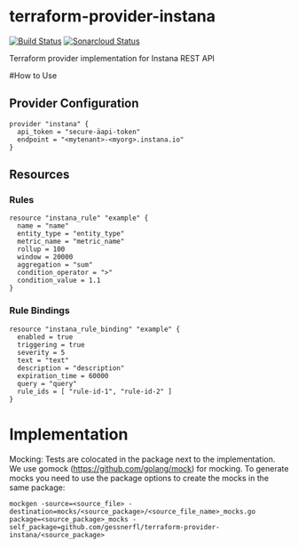 # terraform-provider-instana

[![Build Status](https://travis-ci.org/gessnerfl/terraform-provider-instana.svg?branch=master)](https://travis-ci.org/gessnerfl/terraform-provider-instana)
[![Sonarcloud Status](https://sonarcloud.io/api/project_badges/measure?project=de.gessnerfl.terraform-provider-instana&metric=alert_status)](https://sonarcloud.io/dashboard/index/terraform-provider-instana)

Terraform provider implementation for Instana REST API

#How to Use

## Provider Configuration

```
provider "instana" {
  api_token = "secure-äapi-token"  
  endpoint = "<mytenant>-<myorg>.instana.io"
}
```

## Resources

### Rules

```
resource "instana_rule" "example" {
  name = "name"
  entity_type = "entity_type"
  metric_name = "metric_name"
  rollup = 100
  window = 20000
  aggregation = "sum"
  condition_operator = ">"
  condition_value = 1.1
}
```

### Rule Bindings

```
resource "instana_rule_binding" "example" {
  enabled = true
  triggering = true
  severity = 5
  text = "text"
  description = "description"
  expiration_time = 60000
  query = "query"
  rule_ids = [ "rule-id-1", "rule-id-2" ]
}
```

# Implementation
 Mocking:
 Tests are colocated in the package next to the implementation. We use gomock (https://github.com/golang/mock) for mocking. To generate mocks you need to use the package options to create the mocks in the same package:

```
mockgen -source=<source_file> -destination=mocks/<source_package>/<source_file_name>_mocks.go package=<source_package>_mocks -self_package=github.com/gessnerfl/terraform-provider-instana/<source_package>
```